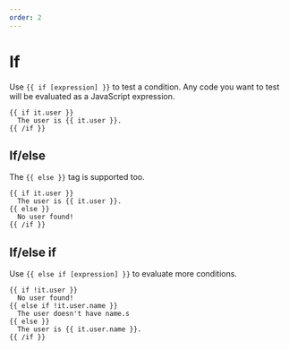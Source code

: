 ```yaml
---
order: 2
---
```


# If

Use `{{ if [expression] }}` to test a condition. Any code you want to test will
be evaluated as a JavaScript expression.

```vento
{{ if it.user }}
  The user is {{ it.user }}.
{{ /if }}
```

## If/else

The `{{ else }}` tag is supported too.

```vento
{{ if it.user }}
  The user is {{ it.user }}.
{{ else }}
  No user found!
{{ /if }}
```

## If/else if

Use `{{ else if [expression] }}` to evaluate more conditions.

```vento
{{ if !it.user }}
  No user found!
{{ else if !it.user.name }}
  The user doesn't have name.s
{{ else }}
  The user is {{ it.user.name }}.
{{ /if }}
```
